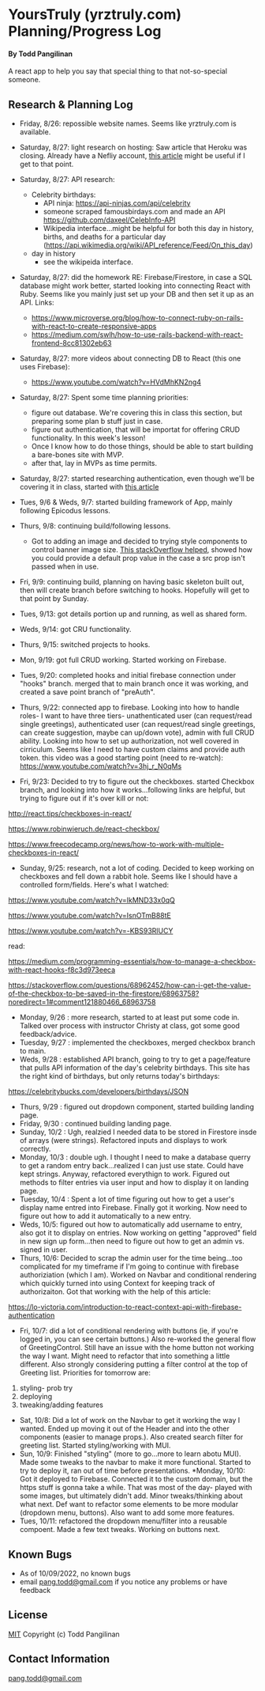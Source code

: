 # YoursTruly (yrztruly.com) Planning/Progress Log

#### By Todd Pangilinan

A react app to help you say that special thing to that not-so-special someone.



## Research & Planning Log
* Friday, 8/26: repossible website names. Seems like yrztruly.com is available.
* Saturday, 8/27: light research on hosting: Saw article that Heroku was closing. Already have a Nefliy account, [this article](https://www.freecodecamp.org/news/how-to-deploy-a-react-application-to-netlify-363b8a98a985/) might be useful if I get to that point.
* Saturday, 8/27: API research:
  * Celebrity birthdays:
    * API ninja: https://api-ninjas.com/api/celebrity
    * someone scraped famousbirdays.com and made an API https://github.com/daxeel/CelebInfo-API
    * Wikipedia interface...might be helpful for both this day in history, births, and deaths for a particular day (https://api.wikimedia.org/wiki/API_reference/Feed/On_this_day)
  * day in history
    * see the wikipeida interface.
* Saturday, 8/27: did the homework RE: Firebase/Firestore, in case a SQL database might work better, started looking into connecting React with Ruby. Seems like you mainly just set up your DB and then set it up as an API. Links:
  * https://www.microverse.org/blog/how-to-connect-ruby-on-rails-with-react-to-create-responsive-apps
  * https://medium.com/swlh/how-to-use-rails-backend-with-react-frontend-8cc81302eb63
* Saturday, 8/27: more videos about connecting DB to React (this one uses Firebase):
  * https://www.youtube.com/watch?v=HVdMhKN2ng4
* Saturday, 8/27: Spent some time planning priorities:
    * figure out database. We're covering this in class this section, but preparing some plan b stuff just in case.
    * figure out authentication, that will be importat for offering CRUD functionality. In this week's lesson!
    * Once I know how to do those things, should be able to start building a bare-bones site with MVP.
    * after that, lay in MVPs as time permits.
* Saturday, 8/27: started researching authentication, even though we'll be covering it in class, started with [this article](https://www.digitalocean.com/community/tutorials/how-to-add-login-authentication-to-react-applications)
* Tues, 9/6 & Weds, 9/7: started building framework of App, mainly following Epicodus lessons.
* Thurs, 9/8: continuing build/following lessons. 
    * Got to adding an image and decided to trying style components to control banner image size. [This stackOverflow helped](https://stackoverflow.com/questions/60717004/how-to-change-image-src-using-props-with-styled-component-and-react), showed how you could provide a default prop value in the case a src prop isn't passed when in use.
* Fri, 9/9: continuing build, planning on having basic skeleton built out, then will create branch before switching to hooks. Hopefully will get to that point by Sunday.
* Tues, 9/13: got details portion up and running, as well as shared form.
* Weds, 9/14: got CRU functionality.
* Thurs, 9/15: switched projects to hooks.
* Mon, 9/19: got full CRUD working. Started working on Firebase. 
* Tues, 9/20: completed hooks and initial firebase connection under "hooks" branch. merged that to main branch once it was working, and created a save point branch of "preAuth".
* Thurs, 9/22: connected app to firebase. Looking into how to handle roles- I want to have three tiers- unathenticated user (can request/read single greetings), authenticated user (can request/read single greetings, can create suggestion, maybe can up/down vote), admin with full CRUD ability. Looking into how to set up authorization, not well covered in cirriculum. Seems like I need to have custom claims and provide auth token. this video was a good starting point (need to re-watch):  https://www.youtube.com/watch?v=3hj_r_N0qMs

* Fri, 9/23: Decided to try to figure out the checkboxes. started Checkbox branch, and looking into how it works...following links are helpful, but trying to figure out if it's over kill or not:

http://react.tips/checkboxes-in-react/

https://www.robinwieruch.de/react-checkbox/

https://www.freecodecamp.org/news/how-to-work-with-multiple-checkboxes-in-react/

* Sunday, 9/25: research, not a lot of coding. Decided to keep working on checkboxes and fell down a rabbit hole. Seems like I should have a controlled form/fields. Here's what I watched:

https://www.youtube.com/watch?v=IkMND33x0qQ

https://www.youtube.com/watch?v=IsnOTmB88tE

https://www.youtube.com/watch?v=-KBS93RlUCY

read:

https://medium.com/programming-essentials/how-to-manage-a-checkbox-with-react-hooks-f8c3d973eeca

https://stackoverflow.com/questions/68962452/how-can-i-get-the-value-of-the-checkbox-to-be-saved-in-the-firestore/68963758?noredirect=1#comment121880466_68963758

* Monday, 9/26 : more research, started to at least put some code in. Talked over process with instructor Christy at class, got some good feedback/advice.
* Tuesday, 9/27 : implemented the checkboxes, merged checkbox branch to main.
* Weds, 9/28 : established API branch, going to try to get a page/feature that pulls API information of the day's celebrity birthdays. This site has the right kind of birthdays, but only returns today's birthdays: 

https://celebritybucks.com/developers/birthdays/JSON

* Thurs, 9/29 : figured out dropdown component, started building landing page.
* Friday, 9/30 : continued building landing page.
* Sunday, 10/2 : Ugh, realzied I needed data to be stored in Firestore insde of arrays (were strings). Refactored inputs and displays to work correctly.
* Monday, 10/3 : double ugh. I thought I need to make a database querry to get a random entry back...realized I can just use state. Could have kept strings. Anyway, refactored everythign to work. Figured out methods to filter entries via user input and how to display it on landing page.
* Tuesday, 10/4 : Spent a lot of time figuring out how to get a user's display name entred into Firebase. Finally got it working. Now need to figure out how to add it automatically to a new entry.
* Weds, 10/5: figured out how to automatically add username to entry, also got it to display on entries. Now working on getting "approved" field in new sign up form...then need to figure out how to get an admin vs. signed in user.
* Thurs, 10/6: Decided to scrap the admin user for the time being...too complicated for my timeframe if I'm going to continue with firebase authoriziation (which I am). Worked on Navbar and conditional rendering which quickly turned into using Context for keeping track of authorizaiton. Got that working with the help of this article:

https://lo-victoria.com/introduction-to-react-context-api-with-firebase-authentication

* Fri, 10/7: did a lot of conditional rendering with buttons (ie, if you're logged in, you can see certain buttons.) Also re-worked the general flow of GreetingControl. Still have an issue with the home button not working the way I want. Might need to refactor that into something a little different. Also strongly considering putting a filter control at the top of Greeting list. Priorities for tomorrow are:
1) styling- prob try 
2) deploying
3) tweaking/adding features
* Sat, 10/8: Did a lot of work on the Navbar to get it working the way I wanted. Ended up moving it out of the Header and into the other components (easier to manage props.). Also created search filter for greeting list. Started styling/working with MUI.
* Sun, 10/9: Finished "styling" (more to go...more to learn abotu MUI). Made some tweaks to the navbar to make it more functional. Started to try to deploy it, ran out of time before presentations.
*Monday, 10/10: Got it deployed to Firebase. Connected it to the custom domain, but the https stuff is gonna take a while. That was most of the day- played with some images, but ultimately didn't add. Minor tweaks/thinking about what next. Def want to refactor some elements to be more modular (dropdown menu, buttons). Also want to add some more features.
* Tues, 10/11: refactored the dropdown menu/filter into a reusable compoent. Made a few text tweaks. Working on buttons next.



## Known Bugs 
* As of 10/09/2022, no known bugs
* email pang.todd@gmail.com if you notice any problems or have feedback

## License

[MIT](https://opensource.org/licenses/MIT)
Copyright (c) Todd Pangilinan 

## Contact Information
pang.todd@gmail.com